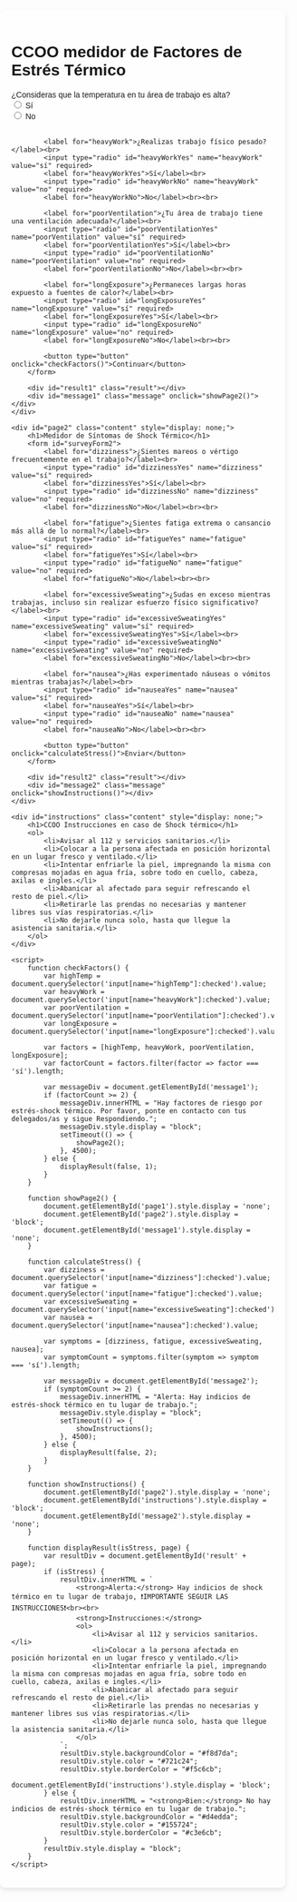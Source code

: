 <html lang="es">
<head>
    <meta charset="UTF-8">
    <meta name="viewport" content="width=device-width, initial-scale=1.0">
    <title>CCOO Medidor de Factores y Síntomas de Estrés Térmico</title>
    <style>
        body {
            font-family: Arial, sans-serif;
            margin: 0;
            padding: 0;
            background-image: url('https://andalucia.fsc.ccoo.es/cc1014c18d30a73595e4f13557725893000050.jpg'); /* Reemplaza con la URL de tu imagen */
            background-size: cover;
            background-repeat: no-repeat;
            background-position: center;
            min-height: 100vh;
            display: flex;
            justify-content: center;
            align-items: center;
            padding: 20px;
            box-sizing: border-box;
        }
        .content {
            background-color: rgba(255, 255, 255, 0.8);
            padding: 20px;
            border-radius: 10px;
            width: 100%;
            max-width: 600px;
            box-shadow: 0 4px 8px rgba(0, 0, 0, 0.1);
            position: relative;
        }
        .result, .instructions, .message {
            margin-top: 20px;
            padding: 10px;
            border: 1px solid #ccc;
            text-align: center;
            display: none;
        }
        .message {
            background-color: #fff3cd;
            color: #856404;
            border-color: #ffeeba;
            position: absolute;
            top: 50%;
            left: 50%;
            transform: translate(-50%, -50%);
            z-index: 10;
            width: 80%;
            max-width: 500px;
            padding: 20px;
            box-shadow: 0 4px 8px rgba(0, 0, 0, 0.2);
            cursor: pointer;
        }
    </style>
</head>
<body>
    <div id="page1" class="content">
        <h1>CCOO medidor de Factores de Estrés Térmico</h1>
        <form id="surveyForm1">
            <label for="highTemp">¿Consideras que la temperatura en tu área de trabajo es alta?</label><br>
            <input type="radio" id="highTempYes" name="highTemp" value="sí" required>
            <label for="highTempYes">Sí</label><br>
            <input type="radio" id="highTempNo" name="highTemp" value="no" required>
            <label for="highTempNo">No</label><br><br>

            <label for="heavyWork">¿Realizas trabajo físico pesado?</label><br>
            <input type="radio" id="heavyWorkYes" name="heavyWork" value="sí" required>
            <label for="heavyWorkYes">Sí</label><br>
            <input type="radio" id="heavyWorkNo" name="heavyWork" value="no" required>
            <label for="heavyWorkNo">No</label><br><br>

            <label for="poorVentilation">¿Tu área de trabajo tiene una ventilación adecuada?</label><br>
            <input type="radio" id="poorVentilationYes" name="poorVentilation" value="sí" required>
            <label for="poorVentilationYes">Sí</label><br>
            <input type="radio" id="poorVentilationNo" name="poorVentilation" value="no" required>
            <label for="poorVentilationNo">No</label><br><br>

            <label for="longExposure">¿Permaneces largas horas expuesto a fuentes de calor?</label><br>
            <input type="radio" id="longExposureYes" name="longExposure" value="sí" required>
            <label for="longExposureYes">Sí</label><br>
            <input type="radio" id="longExposureNo" name="longExposure" value="no" required>
            <label for="longExposureNo">No</label><br><br>

            <button type="button" onclick="checkFactors()">Continuar</button>
        </form>

        <div id="result1" class="result"></div>
        <div id="message1" class="message" onclick="showPage2()"></div>
    </div>

    <div id="page2" class="content" style="display: none;">
        <h1>Medidor de Síntomas de Shock Térmico</h1>
        <form id="surveyForm2">
            <label for="dizziness">¿Sientes mareos o vértigo frecuentemente en el trabajo?</label><br>
            <input type="radio" id="dizzinessYes" name="dizziness" value="sí" required>
            <label for="dizzinessYes">Sí</label><br>
            <input type="radio" id="dizzinessNo" name="dizziness" value="no" required>
            <label for="dizzinessNo">No</label><br><br>

            <label for="fatigue">¿Sientes fatiga extrema o cansancio más allá de lo normal?</label><br>
            <input type="radio" id="fatigueYes" name="fatigue" value="sí" required>
            <label for="fatigueYes">Sí</label><br>
            <input type="radio" id="fatigueNo" name="fatigue" value="no" required>
            <label for="fatigueNo">No</label><br><br>

            <label for="excessiveSweating">¿Sudas en exceso mientras trabajas, incluso sin realizar esfuerzo físico significativo?</label><br>
            <input type="radio" id="excessiveSweatingYes" name="excessiveSweating" value="sí" required>
            <label for="excessiveSweatingYes">Sí</label><br>
            <input type="radio" id="excessiveSweatingNo" name="excessiveSweating" value="no" required>
            <label for="excessiveSweatingNo">No</label><br><br>

            <label for="nausea">¿Has experimentado náuseas o vómitos mientras trabajas?</label><br>
            <input type="radio" id="nauseaYes" name="nausea" value="sí" required>
            <label for="nauseaYes">Sí</label><br>
            <input type="radio" id="nauseaNo" name="nausea" value="no" required>
            <label for="nauseaNo">No</label><br><br>

            <button type="button" onclick="calculateStress()">Enviar</button>
        </form>

        <div id="result2" class="result"></div>
        <div id="message2" class="message" onclick="showInstructions()"></div>
    </div>

    <div id="instructions" class="content" style="display: none;">
        <h1>CCOO Instrucciones en caso de Shock térmico</h1>
        <ol>
            <li>Avisar al 112 y servicios sanitarios.</li>
            <li>Colocar a la persona afectada en posición horizontal en un lugar fresco y ventilado.</li>
            <li>Intentar enfriarle la piel, impregnando la misma con compresas mojadas en agua fría, sobre todo en cuello, cabeza, axilas e ingles.</li>
            <li>Abanicar al afectado para seguir refrescando el resto de piel.</li>
            <li>Retirarle las prendas no necesarias y mantener libres sus vías respiratorias.</li>
            <li>No dejarle nunca solo, hasta que llegue la asistencia sanitaria.</li>
        </ol>
    </div>

    <script>
        function checkFactors() {
            var highTemp = document.querySelector('input[name="highTemp"]:checked').value;
            var heavyWork = document.querySelector('input[name="heavyWork"]:checked').value;
            var poorVentilation = document.querySelector('input[name="poorVentilation"]:checked').value;
            var longExposure = document.querySelector('input[name="longExposure"]:checked').value;

            var factors = [highTemp, heavyWork, poorVentilation, longExposure];
            var factorCount = factors.filter(factor => factor === 'sí').length;

            var messageDiv = document.getElementById('message1');
            if (factorCount >= 2) {
                messageDiv.innerHTML = "Hay factores de riesgo por estrés-shock térmico. Por favor, ponte en contacto con tus delegados/as y sigue Respondiendo.";
                messageDiv.style.display = "block";
                setTimeout(() => {
                    showPage2();
                }, 4500);
            } else {
                displayResult(false, 1);
            }
        }

        function showPage2() {
            document.getElementById('page1').style.display = 'none';
            document.getElementById('page2').style.display = 'block';
            document.getElementById('message1').style.display = 'none';
        }

        function calculateStress() {
            var dizziness = document.querySelector('input[name="dizziness"]:checked').value;
            var fatigue = document.querySelector('input[name="fatigue"]:checked').value;
            var excessiveSweating = document.querySelector('input[name="excessiveSweating"]:checked').value;
            var nausea = document.querySelector('input[name="nausea"]:checked').value;

            var symptoms = [dizziness, fatigue, excessiveSweating, nausea];
            var symptomCount = symptoms.filter(symptom => symptom === 'sí').length;

            var messageDiv = document.getElementById('message2');
            if (symptomCount >= 2) {
                messageDiv.innerHTML = "Alerta: Hay indicios de estrés-shock térmico en tu lugar de trabajo.";
                messageDiv.style.display = "block";
                setTimeout(() => {
                    showInstructions();
                }, 4500);
            } else {
                displayResult(false, 2);
            }
        }

        function showInstructions() {
            document.getElementById('page2').style.display = 'none';
            document.getElementById('instructions').style.display = 'block';
            document.getElementById('message2').style.display = 'none';
        }

        function displayResult(isStress, page) {
            var resultDiv = document.getElementById('result' + page);
            if (isStress) {
                resultDiv.innerHTML = `
                    <strong>Alerta:</strong> Hay indicios de shock térmico en tu lugar de trabajo, ❗️IMPORTANTE SEGUIR LAS INSTRUCCIONES❗️<br><br>
                    <strong>Instrucciones:</strong>
                    <ol>
                        <li>Avisar al 112 y servicios sanitarios.</li>
                        <li>Colocar a la persona afectada en posición horizontal en un lugar fresco y ventilado.</li>
                        <li>Intentar enfriarle la piel, impregnando la misma con compresas mojadas en agua fría, sobre todo en cuello, cabeza, axilas e ingles.</li>
                        <li>Abanicar al afectado para seguir refrescando el resto de piel.</li>
                        <li>Retirarle las prendas no necesarias y mantener libres sus vías respiratorias.</li>
                        <li>No dejarle nunca solo, hasta que llegue la asistencia sanitaria.</li>
                    </ol>
                `;
                resultDiv.style.backgroundColor = "#f8d7da";
                resultDiv.style.color = "#721c24";
                resultDiv.style.borderColor = "#f5c6cb";
                document.getElementById('instructions').style.display = 'block';
            } else {
                resultDiv.innerHTML = "<strong>Bien:</strong> No hay indicios de estrés-shock térmico en tu lugar de trabajo.";
                resultDiv.style.backgroundColor = "#d4edda";
                resultDiv.style.color = "#155724";
                resultDiv.style.borderColor = "#c3e6cb";
            }
            resultDiv.style.display = "block";
        }
    </script>
</body>
</html>
